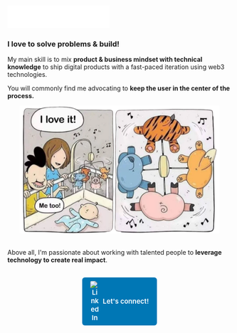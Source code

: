 ![check1](check1.svg)

### I love to **solve problems** & **build!**

My main skill is to mix **product & business mindset with technical knowledge** to ship digital products with a fast-paced iteration using web3 technologies.

You will commonly find me advocating to **keep the user in the center of the process.**

<div align="center">
  <img src="UserViewCrop.png" alt="UserView2" width="450" style="max-width: 100%;">
</div>

<br>

Above all, I'm passionate about working with talented people to **leverage technology to create real impact**.

<br>

<div align="center">
  <a href="https://www.linkedin.com/in/tomaspm/" target="_blank" style="display:inline-flex; align-items:center; background:#0077B5; color:#fff; padding:8px 18px; border-radius:6px; text-decoration:none; font-weight:600; font-size:15px;">
    <img src="https://upload.wikimedia.org/wikipedia/commons/c/ca/LinkedIn_logo_initials.png" alt="LinkedIn" width="20" style="margin-right:8px; vertical-align:middle; border-radius:4px;" />
    Let's connect!
  </a>
</div>

<!-- Badges
<div align="left">
  <img src="https://img.shields.io/badge/🧉%20Product%20Manager-0077b6" alt="Product Manager">
  <img src="https://img.shields.io/badge/🇦🇷%20Argentino-0077b6" alt="Mate Lover">
  <img src="https://img.shields.io/badge/Ethereum-0077b6?logo=ethereum" alt="Ethereum Enthusiast">
</div>
-->
